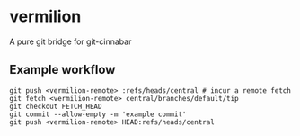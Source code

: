 # vermilion
A pure git bridge for git-cinnabar

## Example workflow
~~~
git push <vermilion-remote> :refs/heads/central # incur a remote fetch
git fetch <vermilion-remote> central/branches/default/tip
git checkout FETCH_HEAD
git commit --allow-empty -m 'example commit'
git push <vermilion-remote> HEAD:refs/heads/central
~~~

